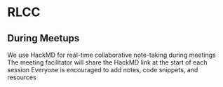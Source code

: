 # RLCC

## During Meetups

We use HackMD for real-time collaborative note-taking during meetings
The meeting facilitator will share the HackMD link at the start of each session
Everyone is encouraged to add notes, code snippets, and resources

